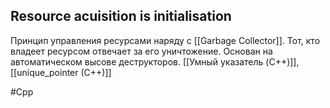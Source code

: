 ## Resource acuisition is initialisation
Принцип управления ресурсами наряду с [[Garbage Collector]].
Тот, кто владеет ресурсом отвечает за его уничтожение.
Основан на автоматическом высове деструкторов.
[[Умный указатель (C++)]],[[unique_pointer (C++)]]

#Cpp 
